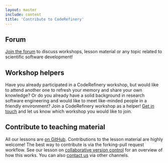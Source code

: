 ```yaml
---
layout: master
include: content
title: 'Contribute to CodeRefinery'
---
```


## Forum

[Join the forum](https://groups.google.com/group/coderefinery) to discuss workshops, 
lesson material or any topic related to scientific software development! 

## Workshop helpers

Have you already participated in a CodeRefinery workshop, but would like to attend another one 
to refresh your memory and share your own knowledge? Or do you already have a solid background 
in research software engineering and would like to meet like-minded people in a friendly 
environment? Join a CodeRefinery workshop as a helper! [Get in touch](../contact) and let 
us know which workshop you would like to join.

## Contribute to teaching material

All our lessons are [on GitHub](https://github.com/coderefinery). Contributions to the 
lesson material are highly welcome! The best way to contribute is via the forking-pull request 
workflow. See our lesson on [collaborative version control](https://coderefinery.github.io/git-collaborative/02-distributed/) for an overview of how this works. You can also [contact us](../contact) 
via other channels.
